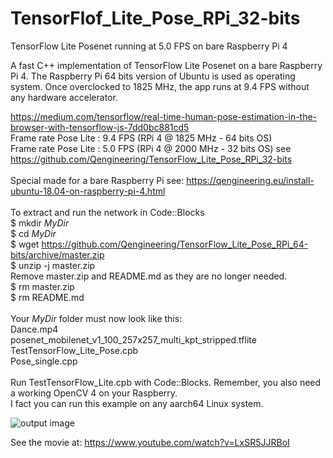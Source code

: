 # TensorFlof_Lite_Pose_RPi_32-bits
TensorFlow Lite Posenet running at 5.0 FPS on bare Raspberry Pi 4

A fast C++ implementation of TensorFlow Lite Posenet on a bare Raspberry Pi 4.
The Raspberry Pi 64 bits version of Ubuntu is used as operating system.
Once overclocked to 1825 MHz, the app runs at 9.4 FPS without any hardware accelerator.

https://medium.com/tensorflow/real-time-human-pose-estimation-in-the-browser-with-tensorflow-js-7dd0bc881cd5 <br/>
Frame rate Pose Lite : 9.4 FPS (RPi 4 @ 1825 MHz - 64 bits OS) <br/>
Frame rate Pose Lite : 5.0 FPS (RPi 4 @ 2000 MHz - 32 bits OS) see https://github.com/Qengineering/TensorFlow_Lite_Pose_RPi_32-bits<br/>
<br/>
Special made for a bare Raspberry Pi see: https://qengineering.eu/install-ubuntu-18.04-on-raspberry-pi-4.html <br/>
<br/>
To extract and run the network in Code::Blocks <br/>
$ mkdir *MyDir* <br/>
$ cd *MyDir* <br/>
$ wget https://github.com/Qengineering/TensorFlow_Lite_Pose_RPi_64-bits/archive/master.zip <br/>
$ unzip -j master.zip <br/>
Remove master.zip and README.md as they are no longer needed. <br/> 
$ rm master.zip <br/>
$ rm README.md <br/> <br/>
Your *MyDir* folder must now look like this: <br/> 
Dance.mp4 <br/>
posenet_mobilenet_v1_100_257x257_multi_kpt_stripped.tflite <br/>
TestTensorFlow_Lite_Pose.cpb <br/>
Pose_single.cpp<br/>
 <br/>
Run TestTensorFlow_Lite.cpb with Code::Blocks. Remember, you also need a working OpenCV 4 on your Raspberry. <br/>
I fact you can run this example on any aarch64 Linux system. <br/>

![output image]( https://qengineering.eu/images/Girl_9_4.png )

See the movie at: https://www.youtube.com/watch?v=LxSR5JJRBoI



